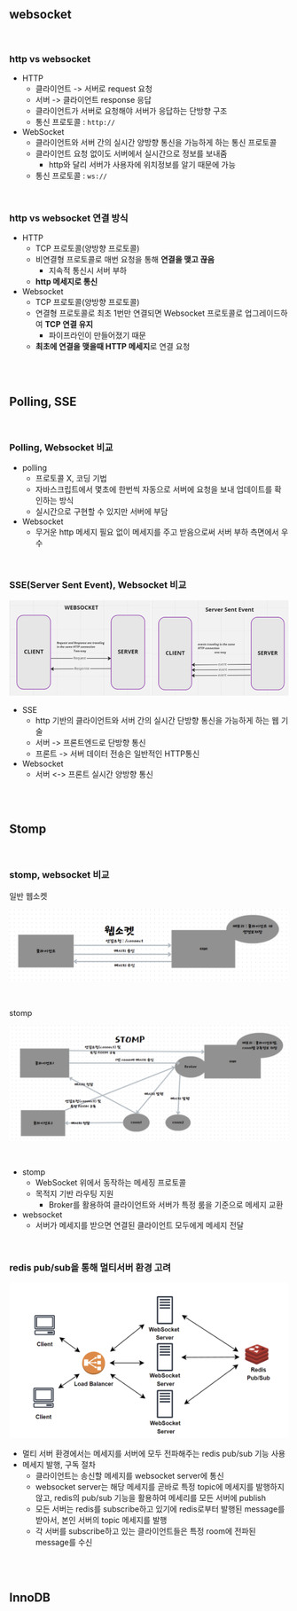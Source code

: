 ## websocket

<br>

### **http** vs **websocket**
- HTTP
  - 클라이언트 -> 서버로 request 요청
  - 서버 -> 클라이언트 response 응답
  - 클라이언트가 서버로 요청해야 서버가 응답하는 단방향 구조
  - 통신 프로토콜 : `http://`
- WebSocket
  - 클라이언트와 서버 간의 실시간 양방향 통신을 가능하게 하는 통신 프로토콜
  - 클라이언트 요청 없이도 서버에서 실시간으로 정보를 보내줌
    - http와 달리 서버가 사용자에 위치정보를 알기 때문에 가능
  - 통신 프로토콜 : `ws://`

<br>

### **http** vs **websocket** 연결 방식
- HTTP
  - TCP 프로토콜(양방향 프로토콜)
  - 비연결형 프로토콜로 매번 요청을 통해 **연결을 맺고 끊음**
    - 지속적 통신시 서버 부하
  - **http 메세지로 통신**
- Websocket
  - TCP 프로토콜(양방향 프로토콜)
  - 연결형 프로토콜로 최초 1번만 연결되면 Websocket 프로토콜로 업그레이드하여 **TCP 연결 유지**
    - 파이프라인이 만들어졌기 때문
  - **최초에 연결을 맺을때 HTTP 메세지**로 연결 요청

<br><br>

## Polling, SSE

<br>

### Polling, Websocket 비교
- polling
  - 프로토콜 X, 코딩 기법
  - 자바스크립트에서 몇초에 한번씩 자동으로 서버에 요청을 보내 업데이트를 확인하는 방식
  - 실시간으로 구현할 수 있지만 서버에 부담
- Websocket
  - 무거운 http 메세지 필요 없이 메세지를 주고 받음으로써 서버 부하 측면에서 우수

<br>

### SSE(Server Sent Event), Websocket 비교

![img.png](src/main/resources/static/img/img4.png)

- SSE
  - http 기반의 클라이언트와 서버 간의 실시간 단방향 통신을 가능하게 하는 웹 기술
  - 서버 -> 프론트엔드로 단방향 통신
  - 프론트 -> 서버 데이터 전송은 일반적인 HTTP통신
- Websocket
  - 서버 <-> 프론트 실시간 양방향 통신

<br><br>

## Stomp

<br>

### stomp, websocket 비교

일반 웹소켓

![img.png](src/main/resources/static/img/img2.png)

<br>

stomp

![img.png](src/main/resources/static/img/img3.png)

<br>

- stomp
  - WebSocket 위에서 동작하는 메세징 프로토콜
  - 목적지 기반 라우팅 지원
    - Broker를 활용하여 클라이언트와 서버가 특정 룸을 기준으로 메세지 교환
- websocket
  - 서버가 메세지를 받으면 연결된 클라이언트 모두에게 메세지 전달

<br>

### redis pub/sub을 통해 멀티서버 환경 고려
![img.png](src/main/resources/static/img/img.png)

- 멀티 서버 환경에서는 메세지를 서버에 모두 전파해주는 redis pub/sub 기능 사용
- 메세지 발행, 구독 절차
  - 클라이언트는 송신할 메세지를 websocket server에 통신
  - websocket server는 해당 메세지를 곧바로 특정 topic에 메세지를 발행하지 않고, redis의 pub/sub 기능을 활용하여 메세리를 모든 서버에 publish
  - 모든 서버는 redis를 subscribe하고 있기에 redis로부터 발행된 message를 받아서, 본인 서버의 topic 메세지를 발행
  - 각 서버를 subscribe하고 있는 클라이언트들은 특정 room에 전파된 message를 수신

<br><br>

## InnoDB
